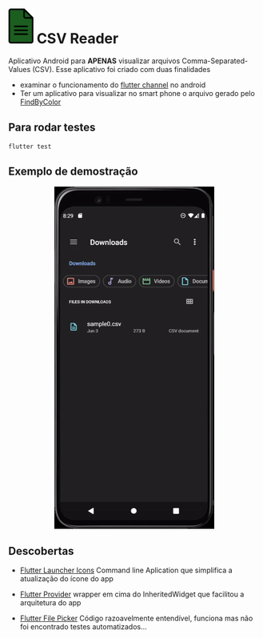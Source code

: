 # <img src="csv_reader_icon.png" alt="exemple gif" width="50" />   CSV Reader


Aplicativo Android para __APENAS__ visualizar arquivos Comma-Separated-Values (CSV).
Esse aplicativo foi criado com duas finalidades
- examinar o funcionamento do
[flutter channel](https://flutter.dev/docs/development/platform-integration/platform-channels) no android  
- Ter um aplicativo para visualizar no smart phone o arquivo gerado pelo [FindByColor](https://play.google.com/store/apps/details?id=cavalcanti.samuel.findbycolor2&hl=en_US&gl=US)

## Para rodar testes

```sh
flutter test
```


## Exemplo de demostração

<p align="center">
  <img src="docs/output.gif" alt="exemple gif"/>
</p>



## Descobertas

- [Flutter Launcher Icons](https://pub.dev/packages/flutter_launcher_icons)
Command line Aplication que simplifica a atualização do ícone do app  

- [Flutter Provider](https://pub.dev/packages/provider)
wrapper em cima do InheritedWidget que facilitou a arquitetura do app

- [Flutter File Picker](https://pub.dev/packages/file_picker)
Código razoavelmente entendível, funciona mas não foi encontrado testes automatizados...